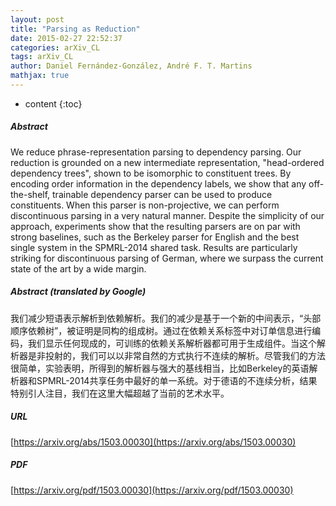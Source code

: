 ```yaml
---
layout: post
title: "Parsing as Reduction"
date: 2015-02-27 22:52:37
categories: arXiv_CL
tags: arXiv_CL
author: Daniel Fernández-González, André F. T. Martins
mathjax: true
---
```


* content
{:toc}

##### Abstract
We reduce phrase-representation parsing to dependency parsing. Our reduction is grounded on a new intermediate representation, "head-ordered dependency trees", shown to be isomorphic to constituent trees. By encoding order information in the dependency labels, we show that any off-the-shelf, trainable dependency parser can be used to produce constituents. When this parser is non-projective, we can perform discontinuous parsing in a very natural manner. Despite the simplicity of our approach, experiments show that the resulting parsers are on par with strong baselines, such as the Berkeley parser for English and the best single system in the SPMRL-2014 shared task. Results are particularly striking for discontinuous parsing of German, where we surpass the current state of the art by a wide margin.

##### Abstract (translated by Google)
我们减少短语表示解析到依赖解析。我们的减少是基于一个新的中间表示，“头部顺序依赖树”，被证明是同构的组成树。通过在依赖关系标签中对订单信息进行编码，我们显示任何现成的，可训练的依赖关系解析器都可用于生成组件。当这个解析器是非投射的，我们可以以非常自然的方式执行不连续的解析。尽管我们的方法很简单，实验表明，所得到的解析器与强大的基线相当，比如Berkeley的英语解析器和SPMRL-2014共享任务中最好的单一系统。对于德语的不连续分析，结果特别引人注目，我们在这里大幅超越了当前的艺术水平。

##### URL
[https://arxiv.org/abs/1503.00030](https://arxiv.org/abs/1503.00030)

##### PDF
[https://arxiv.org/pdf/1503.00030](https://arxiv.org/pdf/1503.00030)


